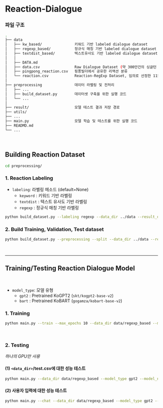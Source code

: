 # **Reaction-Dialogue**


### **파일 구조**

```bash
.
├── data    
│   ├── kw_based/               키워드 기반 labeled dialogue dataset
│   ├── regexp_based/           정규식 매칭 기반 labeled dialogue dataset
│   ├── textdist_based/         텍스트유사도 기반 labeled dialogue dataset
│   │   
│   ├── DATA.md                
│   ├── data.csv                Raw Dialogue Dataset (약 300만건의 싱글턴 대화)
│   ├── pingpong_reaction.csv   핑퐁빌더에서 공유한 리액션 분류
│   └── reaction.csv            Reaction-RegExp Dataset, 임의로 선정한 115개 리액션 클래스의 키워드/정규식
│
├── preprocessing               데이터 라벨링 및 전처리 
│   ├── ...
│   ├── build_dataset.py        데이터셋 구축을 위한 실행 코드
│   └── ...                 
│
├── result/                     모델 테스트 결과 저장 경로
├── utils/
├── ...
├── main.py                     모델 학습 및 테스트를 위한 실행 코드
├── READMD.md
└── ...
```

<br>


## **Building Reaction Dataset** 


```bash
cd preprocessing/
```

### 1. Reaction Labeling

- `labeling`: 라벨링 메소드 (default=None)   
    - `keyword` : 키워드 기반 라벨링
    - `textdist` : 텍스트 유사도 기반 라벨링
    - `regexp` : 정규식 매칭 기반 라벨링

```bash
python build_dataset.py --labeling regexp --data_dir ../data --result_dir ../result
```

### 2. Build Training, Validation, Test dataset
```bash
python build_dataset.py --preprocessing --split --data_dir ../data --result_dir ../result
```

<br>

---

## **Training/Testing Reaction Dialogue Model** 

<br>

- `model_type`: 모델 유형      
    - `gpt2` : Pretrained KoGPT2 (`skt/kogpt2-base-v2`)
    - `bart` : Pretrained KoBART (`gogamza/kobart-base-v2`)

### 1. Training

```bash
python main.py --train --max_epochs 10 --data_dir data/regexp_based --model_type gpt2 --model_name gpt2_chat --max_len 64 --gpuid 0
```

<br>

### 2. Testing

*하나의 GPU만 사용*  

#### (1) `<data_dir>`/test.csv에 대한 성능 테스트

```bash
python main.py --data_dir data/regexp_based --model_type gpt2 --model_name gpt2_chat --save_dir result --max_len 64 --gpuid 0 --model_pt <model checkpoint path>
```

#### (2) 사용자 입력에 대한 성능 테스트

```bash
python main.py --chat --data_dir data/regexp_based --model_type gpt2 --max_len 64 --gpuid 0 --model_pt <model checkpoint path>
```

<br>


